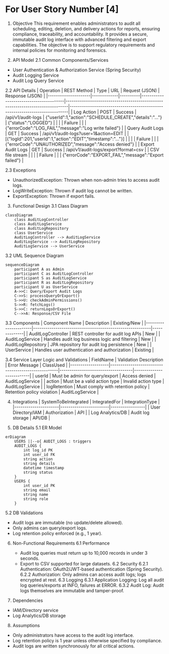 # For User Story Number [4]

1. Objective
This requirement enables administrators to audit all scheduling, editing, deletion, and delivery actions for reports, ensuring compliance, traceability, and accountability. It provides a secure, immutable audit log interface with advanced filtering and export capabilities. The objective is to support regulatory requirements and internal policies for monitoring and forensics.

2. API Model
  2.1 Common Components/Services
  - User Authentication & Authorization Service (Spring Security)
  - Audit Logging Service
  - Audit Log Query Service

  2.2 API Details
| Operation           | REST Method | Type     | URL                                    | Request (JSON)                                                                 | Response (JSON)                                                             |
|---------------------|-------------|----------|----------------------------------------|-------------------------------------------------------------------------------|-----------------------------------------------------------------------------|
| Log Action          | POST        | Success  | /api/v1/audit-logs                     | {"userId":1,"action":"SCHEDULE_CREATE","details":"..."}                | {"status":"LOGGED"}                                                      |
|                     |             | Failure  |                                        |                                                                               | {"errorCode":"LOG_FAIL","message":"Log write failed"}                   |
| Query Audit Logs    | GET         | Success  | /api/v1/audit-logs?user=1&action=EDIT  |                                                                               | [{"logId":201,"userId":1,"action":"EDIT","timestamp":"..."}]         |
|                     |             | Failure  |                                        |                                                                               | {"errorCode":"UNAUTHORIZED","message":"Access denied"}                  |
| Export Audit Logs   | GET         | Success  | /api/v1/audit-logs/export?format=csv   |                                                                               | CSV file stream                                                             |
|                     |             | Failure  |                                        |                                                                               | {"errorCode":"EXPORT_FAIL","message":"Export failed"}                   |

  2.3 Exceptions
  - UnauthorizedException: Thrown when non-admin tries to access audit logs.
  - LogWriteException: Thrown if audit log cannot be written.
  - ExportException: Thrown if export fails.

3. Functional Design
  3.1 Class Diagram
```mermaid
classDiagram
    class AuditLogController
    class AuditLogService
    class AuditLogRepository
    class UserService
    AuditLogController --> AuditLogService
    AuditLogService --> AuditLogRepository
    AuditLogService --> UserService
```

  3.2 UML Sequence Diagram
```mermaid
sequenceDiagram
    participant A as Admin
    participant C as AuditLogController
    participant S as AuditLogService
    participant R as AuditLogRepository
    participant U as UserService
    A->>C: Query/Export Audit Logs
    C->>S: processQueryOrExport()
    S->>U: checkAdminPermissions()
    S->>R: fetchLogs()
    S->>C: returnLogsOrExport()
    C-->>A: Response/CSV File
```

  3.3 Components
| Component Name        | Description                                              | Existing/New |
|----------------------|----------------------------------------------------------|--------------|
| AuditLogController   | REST controller for audit log APIs                       | New          |
| AuditLogService      | Handles audit log business logic and filtering           | New          |
| AuditLogRepository   | JPA repository for audit log persistence                 | New          |
| UserService          | Handles user authentication and authorization            | Existing     |

  3.4 Service Layer Logic and Validations
| FieldName         | Validation Description                             | Error Message                      | ClassUsed                |
|-------------------|----------------------------------------------------|------------------------------------|--------------------------|
| userId            | Must be admin for query/export                     | Access denied                      | AuditLogService          |
| action            | Must be a valid action type                        | Invalid action type                | AuditLogService          |
| logRetention      | Must comply with retention policy                  | Retention policy violation         | AuditLogService          |

4. Integrations
| SystemToBeIntegrated | IntegratedFor           | IntegrationType |
|----------------------|------------------------|-----------------|
| User Directory/IAM   | Authorization          | API             |
| Log Analytics/DB     | Audit log storage      | API/DB          |

5. DB Details
  5.1 ER Model
```mermaid
erDiagram
    USERS ||--o{ AUDIT_LOGS : triggers
    AUDIT_LOGS {
        int log_id PK
        int user_id FK
        string action
        string details
        datetime timestamp
        string status
    }
    USERS {
        int user_id PK
        string email
        string name
        string role
    }
```

  5.2 DB Validations
  - Audit logs are immutable (no update/delete allowed).
  - Only admins can query/export logs.
  - Log retention policy enforced (e.g., 1 year).

6. Non-Functional Requirements
  6.1 Performance
    - Audit log queries must return up to 10,000 records in under 3 seconds.
    - Export to CSV supported for large datasets.
  6.2 Security
    6.2.1 Authentication: OAuth2/JWT-based authentication (Spring Security).
    6.2.2 Authorization: Only admins can access audit logs; logs encrypted at rest.
  6.3 Logging
    6.3.1 Application Logging: Log all audit log queries/exports at INFO, failures at ERROR.
    6.3.2 Audit Log: Audit logs themselves are immutable and tamper-proof.

7. Dependencies
  - IAM/Directory service
  - Log Analytics/DB storage

8. Assumptions
  - Only administrators have access to the audit log interface.
  - Log retention policy is 1 year unless otherwise specified by compliance.
  - Audit logs are written synchronously for all critical actions.
